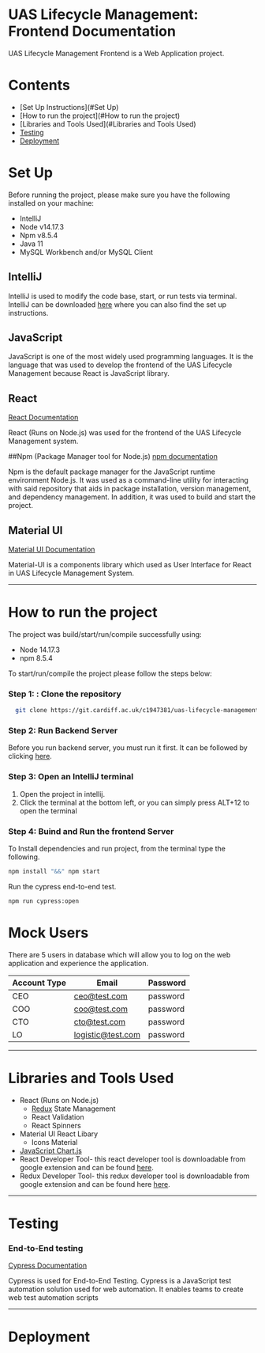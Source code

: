 
# UAS Lifecycle Management: Frontend Documentation
UAS Lifecycle Management Frontend is a Web Application project.

# Contents

- [Set Up Instructions](#Set Up)
- [How to run the project](#How to run the project)
- [Libraries and Tools Used](#Libraries and Tools Used)
- [Testing](#Testing)
- [Deployment](#Deployment)
# Set Up
Before running the project, please make sure you have the following installed on your machine:

- IntelliJ
- Node v14.17.3
- Npm v8.5.4
- Java 11
- MySQL Workbench and/or MySQL Client


## IntelliJ
IntelliJ is used to modify the code base, start, or run tests via terminal. 
IntelliJ can be downloaded [here](https://www.jetbrains.com/idea/download/#section=windows) where you can also find the set up instructions. 

## JavaScript

JavaScript is one of the most widely used programming languages. It is the language that
was used to develop the frontend of the UAS Lifecycle Management because React is JavaScript library.
## React
[React Documentation](https://reactjs.org/docs/getting-started.html)

React (Runs on Node.js) was used for the frontend of the UAS Lifecycle Management system.

##Npm (Package Manager tool for Node.js)
[npm documentation](https://docs.npmjs.com/)

Npm is the default package manager for the JavaScript runtime environment Node.js. It was
used as a command-line utility for interacting with said repository that aids in package
installation, version management, and dependency management. In addition, it was used to
build and start the project.

## Material UI 
[Material UI Documentation](https://mui.com/)

Material-UI is a components library which used as User Interface for React in UAS Lifecycle Management System.

---

# How to run the project

The project was build/start/run/compile successfully using:

- Node 14.17.3
- npm 8.5.4

To start/run/compile the project please follow the steps below:

### Step 1: : Clone the repository
```bash
  git clone https://git.cardiff.ac.uk/c1947381/uas-lifecycle-management-frontend.git
```

### Step 2: Run Backend Server 

Before you run backend server, you must run it first. It can be followed by clicking [here](https://git.cardiff.ac.uk/c1989132/uas-lifecycle-management/-/tree/dev/api).

### Step 3: Open an IntelliJ terminal

1. Open the project in intellij.
2. Click the terminal at the bottom left, or you can simply press ALT+12 to open the terminal

### Step 4: Buind and Run the frontend Server
To Install dependencies and run project, from the terminal type the following.

```bash
npm install "&&" npm start
```

Run the cypress end-to-end test.

```bash
npm run cypress:open 
```

# Mock Users
There are 5 users in database which will allow you to log on the web application and experience the application.

Account Type | Email | Password |
--- | --- | --- |
CEO | ceo@test.com | password
COO | coo@test.com | password |
CTO | cto@test.com | password |
LO | logistic@test.com | password |

---

# Libraries and Tools Used
- React (Runs on Node.js)
    - [Redux](https://react-redux.js.org/) State Management
    - React Validation
    - React Spinners
- Material UI React Libary
    - Icons Material
- [JavaScript Chart.js](https://www.chartjs.org/docs/latest/)
- React Developer Tool- this react developer tool is downloadable from google extension and can be found [here](https://chrome.google.com/webstore/detail/react-developer-tools/fmkadmapgofadopljbjfkapdkoienihi?hl=en).
- Redux Developer Tool- this redux developer tool is downloadable from google extension and can be found here [here](https://chrome.google.com/webstore/detail/redux-devtools/lmhkpmbekcpmknklioeibfkpmmfibljd?hl=en).


---
# Testing

### End-to-End testing
[Cypress Documentation](https://www.cypress.io/)

Cypress is used for End-to-End Testing. Cypress is a JavaScript test automation solution used for web automation. It enables teams to create web test automation scripts

---

# Deployment


